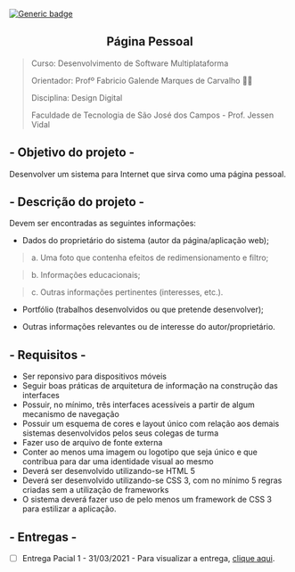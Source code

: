 [![Generic badge](https://img.shields.io/badge/STATUS%20DO%20PROJETO-EM%20DESENVOLVIMENTO-yellow)](https://shields.io/)

<h2 text align="center"> Página Pessoal</h2>
 
> Curso: Desenvolvimento de Software Multiplataforma
> 
> Orientador: Profº Fabricio Galende Marques de Carvalho 👨‍🏫
> 
> Disciplina: Design Digital
> 
> Faculdade de Tecnologia de São José dos Campos - Prof. Jessen Vidal 

## - Objetivo do projeto - 

Desenvolver um sistema para Internet que sirva como uma página pessoal.

## - Descrição do projeto -  

Devem ser encontradas as seguintes informações:

- Dados do proprietário do sistema (autor da página/aplicação web); 

> a. Uma foto que contenha efeitos de redimensionamento e filtro; 

> b. Informações educacionais;

>  c. Outras informações pertinentes (interesses, etc.). 

- Portfólio (trabalhos desenvolvidos ou que pretende desenvolver); 

- Outras informações relevantes ou de interesse do autor/proprietário. 

## - Requisitos -

- Ser reponsivo para dispositivos móveis
- Seguir boas práticas de arquitetura de informação na construção das interfaces
- Possuir, no mínimo, três interfaces acessíveis a partir de algum mecanismo de navegação 
- Possuir um esquema de cores e layout único com relação aos demais sistemas desenvolvidos pelos seus colegas de turma
- Fazer uso de arquivo de fonte externa
- Conter ao menos uma imagem ou logotipo que seja único e que contribua para dar uma identidade visual ao mesmo 
- Deverá ser desenvolvido utilizando-se HTML 5
- Deverá ser desenvolvido utilizando-se CSS 3, com no mínimo 5 regras criadas sem a utilização de frameworks
- O sistema deverá fazer uso de pelo menos um framework de CSS 3 para estilizar a aplicação. 

## - Entregas -

- [ ] Entrega Pacial 1 - 31/03/2021 - Para visualizar a entrega, [clique aqui]().

